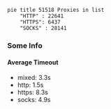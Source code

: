 
```mermaid
pie title 51518 Proxies in list
    "HTTP" : 22641
    "HTTPS": 6437
    "SOCKS" : 28141
```

### Some Info
#### Average Timeout

- mixed: 3.3s
- http: 1.5s
- https: 8.3s
- socks: 4.9s